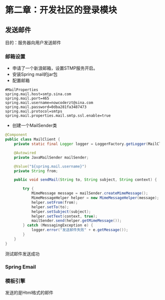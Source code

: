 # 第二章：开发社区的登录模块

## 发送邮件

目的：服务器向用户发送邮件

### 邮箱设置

* 申请了一个新浪邮箱，设置STMP服务开启。
* 安装Spring mail的jar包
* 配置邮箱

```
#MailProperties
spring.mail.host=smtp.sina.com
spring.mail.port=465
spring.mail.username=nowcoderzt@sina.com
spring.mail.password=0dba281fa3487473
spring.mail.protocol=smtps
spring.mail.properties.mail.smtp.ssl.enable=true
```

* 创建一个MailSender类

```java
@Component
public class MailClient {
    private static final Logger logger = LoggerFactory.getLogger(MailClient.class);

    @Autowired
    private JavaMailSender mailSender;

    @Value("${spring.mail.username}")
    private String from;

    public void sendMail(String to, String subject, String context) {

        try {
            MimeMessage message = mailSender.createMimeMessage();
            MimeMessageHelper helper = new MimeMessageHelper(message);
            helper.setFrom(from);
            helper.setTo(to);
            helper.setSubject(subject);
            helper.setText(context, true);
            mailSender.send(helper.getMimeMessage());
        } catch (MessagingException e) {
            logger.error("发送邮件失败" + e.getMessage());
        }
    }
}
```

测试邮件发送成功

### Spring Email

### 模板引擎

发送的是Html格式的邮件
